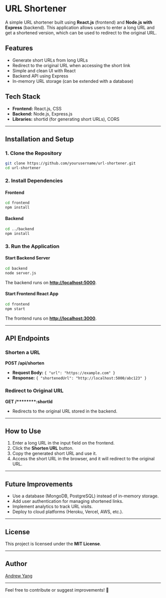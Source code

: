 # URL Shortener

A simple URL shortener built using **React.js** (frontend) and **Node.js with Express** (backend). This application allows users to enter a long URL and get a shortened version, which can be used to redirect to the original URL.

## Features

- Generate short URLs from long URLs
- Redirect to the original URL when accessing the short link
- Simple and clean UI with React
- Backend API using Express
- In-memory URL storage (can be extended with a database)

## Tech Stack

- **Frontend:** React.js, CSS
- **Backend:** Node.js, Express.js
- **Libraries:** shortid (for generating short URLs), CORS

---

## Installation and Setup

### 1. Clone the Repository

```bash
git clone https://github.com/yourusername/url-shortener.git
cd url-shortener
```

### 2. Install Dependencies

#### Frontend

```bash
cd frontend
npm install
```

#### Backend

```bash
cd ../backend
npm install
```

### 3. Run the Application

#### Start Backend Server

```bash
cd backend
node server.js
```

The backend runs on [**http://localhost:5000**](http://localhost:5000).

#### Start Frontend React App

```bash
cd frontend
npm start
```

The frontend runs on [**http://localhost:3000**](http://localhost:3000).

---

## API Endpoints

### Shorten a URL

**POST /api/shorten**

- **Request Body:** `{ "url": "https://example.com" }`
- **Response:** `{ "shortenedUrl": "http://localhost:5000/abc123" }`

### Redirect to Original URL

**GET /\*\*\*\*****:shortId**

- Redirects to the original URL stored in the backend.

---

## How to Use

1. Enter a long URL in the input field on the frontend.
2. Click the **Shorten URL** button.
3. Copy the generated short URL and use it.
4. Access the short URL in the browser, and it will redirect to the original URL.

---

## Future Improvements

- Use a database (MongoDB, PostgreSQL) instead of in-memory storage.
- Add user authentication for managing shortened links.
- Implement analytics to track URL visits.
- Deploy to cloud platforms (Heroku, Vercel, AWS, etc.).

---

## License

This project is licensed under the **MIT License**.

---

## Author

[Andrew Yang](https://github.com/YaWoo-AY)

---

Feel free to contribute or suggest improvements! 🚀

